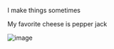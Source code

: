 I make things sometimes

My favorite cheese is pepper jack

![image](https://user-images.githubusercontent.com/104407674/169920692-337dae7c-52d1-4d3b-bbbe-bf6e9cae803f.png)
